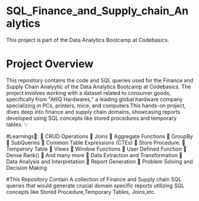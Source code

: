 # SQL_Finance_and_Supply_chain_Analytics
This project is part of the Data Analytics Bootcamp at Codebasics.
# Project Overview
This repository contains the code and SQL queries used for the Finance and Supply Chain Analyytic of the Data Analytics Bootcamp at Codebasics. The project involves working with a dataset related to consumer goods, specifically from "AtliQ Hardwares," a leading global hardware company specializing in PCs, printers, mice, and computers.This hands-on project, dives deep into finance and supply chain domains, showcasing reports developed using SQL concepts like stored procedures and temporary tables. ✨

#Learnings🤹:
💠 CRUD Operations
💠 Joins
💠 Aggregate Functions
💠 GroupBy
💠 SubQueries
💠 Common Table Expressions (CTEs)
💠 Store Procedure.
💠 Temperory Table 
💠 Views
💠 Window Functions
💠 User Defined Function
💠 Dense Rank()
💠 And many more
💠 Data Extraction and Transformation
💠 Data Analysis and Interpretation
💠 Report Generation
💠 Problem Solving and Decision Making

#This Repository Contain
A collection of Finance and Supply chain SQL queries that would generate crucial domain specific reports utilizing SQL concepts like Stored Procedure,Temporary Tables, Joins,etc.
